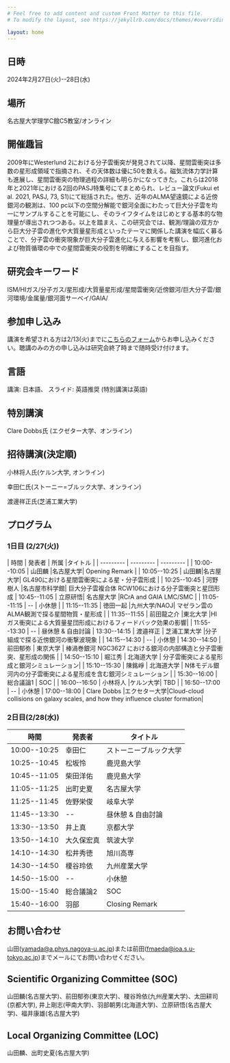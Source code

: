 ```yaml
---
# Feel free to add content and custom Front Matter to this file.
# To modify the layout, see https://jekyllrb.com/docs/themes/#overriding-theme-defaults

layout: home
---
```


## 日時
2024年2月27日(火)--28日(水)

## 場所
名古屋大学理学C館C5教室/オンライン

## 開催趣旨
2009年にWesterlund 2における分子雲衝突が発見されて以降、星間雲衝突は多数の星形成領域で指摘され、その天体数は優に50を数える。磁気流体力学計算も進展し、星間雲衝突の物理過程の詳細も明らかになってきた。これらは2018年と2021年における2回のPASJ特集号にてまとめられ、レビュー論文(Fukui et al. 2021, PASJ, 73, S1)にて総括された。他方、近年のALMA望遠鏡による近傍銀河の観測は、100 pc以下の空間分解能で銀河全面にわたって巨大分子雲を均一にサンプルすることを可能にし、そのライフタイムをはじめとする基本的な物理量が導出されつつある。以上を踏まえ、この研究会では、観測/理論の双方から巨大分子雲の進化や大質量星形成といったテーマに関係した講演を幅広く募ることで、分子雲の衝突現象が巨大分子雲進化に与える影響を考察し、銀河進化および物質循環の中での星間雲衝突の役割を明確にすることを目指す。

## 研究会キーワード
ISM/HIガス/分子ガス/星形成/大質量星形成/星間雲衝突/近傍銀河/巨大分子雲/銀河環境/金属量/銀河面サーベイ/GAIA/

## 参加申し込み
講演を希望される方は2/13(火)までに[こちらのフォーム](https://docs.google.com/forms/d/e/1FAIpQLSeoMVIn6m09KSdJcriAVgCX9hb2_3aXV8puxXAim1Om2yt4gQ/viewform?usp=sf_link)からお申し込みください。聴講のみの方の申し込みは研究会終了時まで随時受け付けます。

## 言語
講演: 日本語、
スライド: 英語推奨
(特別講演は英語)

## 特別講演
Clare Dobbs氏 (エクゼター大学、オンライン)

## 招待講演(決定順)
小林将人氏(ケルン大学, オンライン)

幸田仁氏(ストーニー=ブルック大学、オンライン)

渡邊祥正氏(芝浦工業大学)

## プログラム
### 1日目 (2/27(火))

| 時間 | 発表者 | 所属 |タイトル |
| --------- | --------- | --------- |
| 10:00--10:05 | 山田麟 |名古屋大学| Opening Remark |
| 10:05--10:25 | 山田麟|名古屋大学| GL490における星間雲衝突による星・分子雲形成 | 
| 10:25--10:45 | 河野樹人 |名古屋市科学館| 巨大分子雲複合体 RCW106における分子雲衝突と星団形成 
| 10:45--11:05 | 立原研悟| 名古屋大学 |RCrA and GAIA LMC/SMC | 
| 11:05--11:15 | -- | 小休憩 |
| 11:15--11:35 | 徳田一起 |九州大学/NAOJ| マゼラン雲のALMA観測で探る星間物質・星形成 | 
| 11:35--11:55 | 前田龍之介 |東北大学 |HIガス衝突による大質量星団形成におけるフィードバック効果の影響| 
| 11:55--13:30 | -- | 昼休憩 & 自由討論
| 13:30--14:15 | 渡邉祥正 | 芝浦工業大学 |分子組成で探る近傍銀河の衝撃波現象 | 
| 14:15--14:30 | -- | 小休憩
| 14:30--14:50 | 前田郁弥 | 東京大学 | 棒渦巻銀河 NGC3627 における銀河の内部構造と分子雲衝突、星形成の関係 | 
| 14:50--15:10 | 堀江秀 | 北海道大学 | 分子雲衝突による星形成と銀河シミュレーション| 
| 15:10--15:30 | 陳銘崢 | 北海道大学 | N体モデル銀河内の分子雲衝突による星形成を含む銀河シミュレーション | 
| 15:30--16:00 | 総合議論1 | SOC |
| 16:00--16:50 | 小林将人 |ケルン大学| TBD |
| 16:50--17:00 | -- | 小休憩
| 17:00--18:00 | Clare Dobbs |エクセター大学|Cloud-cloud collisions on galaxy scales, and how they influence cluster formation|


### 2日目(2/28(水))

| 時間 | 発表者 | タイトル | 
| --------- | --------- | --------- |
| 10:00--10:25 | 幸田仁 | ストーニーブルック大学|On the Lifetime of Molecular Clouds with the ``Tuning-fork'' Analysis|
| 10:25--10:45 | 松坂怜 | 鹿児島大学|Accumulation processes of the diffuse molecular gas and the formation of the GMC in galaxies|
| 10:45--11:05 | 柴田洋佑 |鹿児島大学 |高密度トレーサーNH3から導出される物理量の誤差評価とその結果を踏まえた研究案の紹介|
| 11:05--11:25 | 出町史夏 | 名古屋大学|M74におけるGMCのタイプ分類 | 
| 11:25--11:45 | 佐野栄俊 | 岐阜大学|High-Mass Cluster Formation in M33 Triggered by Cloud-Cloud Collisions | 
| 11:45--13:30 | -- | 昼休憩 & 自由討論 |
| 13:30--13:50 | 井上真 | 京都大学|アンテナ銀河における星形成の多様性と分子雲衝突 | 
| 13:50--14:10 | 大久保宏真 |筑波大学|主成分分析で探るNGC 1068の分子雲衝突 | 
| 14:10--14:30 | 松井秀徳 | 旭川高専 |Impulsive gas fueling to the galactic center in a barred galaxy due to falls of gas clouds | 
| 14:30--14:50 | 榎谷玲依 | 九州産業大学 |NGC253中心部における星形成 | 
| 14:50--15:00 | -- | 小休憩 |
| 15:00--15:40 | 総合議論2| SOC |
| 15:40--16:00 | 羽部 | Closing Remark | 北海道大学 |


## お問い合わせ
山田(yamada@a.phys.nagoya-u.ac.jp)または前田(fmaeda@ioa.s.u-tokyo.ac.jp)までメールにてお問い合わせください。

## Scientific Organizing Committee (SOC)
山田麟(名古屋大学)、前田郁弥(東京大学)、榎谷玲依(九州産業大学)、太田耕司(京都大学), 井上剛志(甲南大学)、羽部朝男(北海道大学)、立原研悟(名古屋大学)、福井康雄(名古屋大学)

## Local Organizing Committee (LOC)
山田麟、出町史夏(名古屋大学)